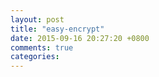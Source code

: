 ```yaml
---
layout: post
title: "easy-encrypt"
date: 2015-09-16 20:27:20 +0800
comments: true
categories: 
---
```

